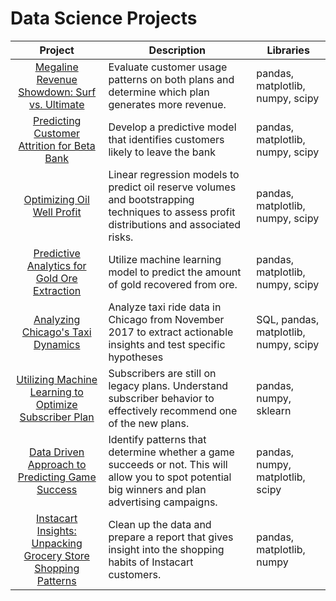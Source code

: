 # Data Science Projects

| Project | Description | Libraries |
| :-----------: | ----------- |----------- |
|[Megaline Revenue Showdown: Surf vs. Ultimate](https://github.com/BradyQuack/Megaline-Revenue-Showdown-Surf-vs.-Ultimate) | Evaluate customer usage patterns on both plans and determine which plan generates more revenue. | pandas, matplotlib, numpy, scipy |
|[Predicting Customer Attrition for Beta Bank](https://github.com/BradyQuack/Predicting-Customer-Attrition-for-Beta-Bank) | Develop a predictive model that identifies customers likely to leave the bank | pandas, matplotlib, numpy, scipy |
|[Optimizing Oil Well Profit](https://github.com/BradyQuack/Optimizing-Oil-Well-Profit) | Linear regression models to predict oil reserve volumes and bootstrapping techniques to assess profit distributions and associated risks. | pandas, matplotlib, numpy, scipy |
|[Predictive Analytics for Gold Ore Extraction](https://github.com/BradyQuack/Predictive-Analytics-for-Gold-Ore-Extraction)| Utilize machine learning model to predict the amount of gold recovered from ore. | pandas, matplotlib, numpy, scipy |
|[Analyzing Chicago's Taxi Dynamics](https://github.com/BradyQuack/Analyzing-Chicago-s-Taxi-Dynamics) | Analyze taxi ride data in Chicago from November 2017 to extract actionable insights and test specific hypotheses | SQL, pandas, matplotlib, numpy, scipy |
|[Utilizing Machine Learning to Optimize Subscriber Plan](https://github.com/BradyQuack/Utilizing-Machine-Learning-to-Optimize-Subscriber-Plan)| Subscribers are still on legacy plans. Understand subscriber behavior to effectively recommend one of the new plans. | pandas, numpy, sklearn |
|[Data Driven Approach to Predicting Game Success](https://github.com/BradyQuack/Data-Driven-Approach-to-Predicting-Game-Success)| Identify patterns that determine whether a game succeeds or not. This will allow you to spot potential big winners and plan advertising campaigns. | pandas, numpy, matplotlib, scipy |
|[Instacart Insights: Unpacking Grocery Store Shopping Patterns](https://github.com/BradyQuack/Instacart-Insights-Unpacking-Grocery-Shopping-Patterns) | Clean up the data and prepare a report that gives insight into the shopping habits of Instacart customers. | pandas, matplotlib, numpy |
